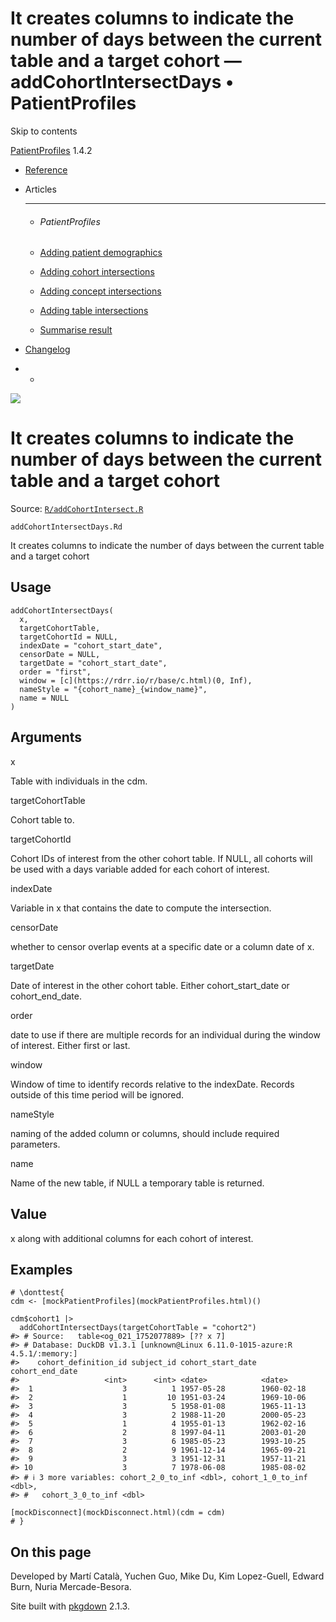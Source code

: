 # It creates columns to indicate the number of days between the current table and a target cohort — addCohortIntersectDays • PatientProfiles

Skip to contents

[PatientProfiles](../index.html) 1.4.2

  * [Reference](../reference/index.html)
  * Articles
    * * * *

    * ###### PatientProfiles

    * [Adding patient demographics](../articles/demographics.html)
    * [Adding cohort intersections](../articles/cohort-intersect.html)
    * [Adding concept intersections](../articles/concept-intersect.html)
    * [Adding table intersections](../articles/table-intersect.html)
    * [Summarise result](../articles/summarise.html)
  * [Changelog](../news/index.html)


  *   * [](https://github.com/darwin-eu/PatientProfiles/)



![](../logo.png)

# It creates columns to indicate the number of days between the current table and a target cohort

Source: [`R/addCohortIntersect.R`](https://github.com/darwin-eu/PatientProfiles/blob/v1.4.2/R/addCohortIntersect.R)

`addCohortIntersectDays.Rd`

It creates columns to indicate the number of days between the current table and a target cohort

## Usage
    
    
    addCohortIntersectDays(
      x,
      targetCohortTable,
      targetCohortId = NULL,
      indexDate = "cohort_start_date",
      censorDate = NULL,
      targetDate = "cohort_start_date",
      order = "first",
      window = [c](https://rdrr.io/r/base/c.html)(0, Inf),
      nameStyle = "{cohort_name}_{window_name}",
      name = NULL
    )

## Arguments

x
    

Table with individuals in the cdm.

targetCohortTable
    

Cohort table to.

targetCohortId
    

Cohort IDs of interest from the other cohort table. If NULL, all cohorts will be used with a days variable added for each cohort of interest.

indexDate
    

Variable in x that contains the date to compute the intersection.

censorDate
    

whether to censor overlap events at a specific date or a column date of x.

targetDate
    

Date of interest in the other cohort table. Either cohort_start_date or cohort_end_date.

order
    

date to use if there are multiple records for an individual during the window of interest. Either first or last.

window
    

Window of time to identify records relative to the indexDate. Records outside of this time period will be ignored.

nameStyle
    

naming of the added column or columns, should include required parameters.

name
    

Name of the new table, if NULL a temporary table is returned.

## Value

x along with additional columns for each cohort of interest.

## Examples
    
    
    # \donttest{
    cdm <- [mockPatientProfiles](mockPatientProfiles.html)()
    
    cdm$cohort1 |>
      addCohortIntersectDays(targetCohortTable = "cohort2")
    #> # Source:   table<og_021_1752077889> [?? x 7]
    #> # Database: DuckDB v1.3.1 [unknown@Linux 6.11.0-1015-azure:R 4.5.1/:memory:]
    #>    cohort_definition_id subject_id cohort_start_date cohort_end_date
    #>                   <int>      <int> <date>            <date>         
    #>  1                    3          1 1957-05-28        1960-02-18     
    #>  2                    1         10 1951-03-24        1969-10-06     
    #>  3                    3          5 1958-01-08        1965-11-13     
    #>  4                    3          2 1988-11-20        2000-05-23     
    #>  5                    1          4 1955-01-13        1962-02-16     
    #>  6                    2          8 1997-04-11        2003-01-20     
    #>  7                    3          6 1985-05-23        1993-10-25     
    #>  8                    2          9 1961-12-14        1965-09-21     
    #>  9                    3          3 1951-12-31        1957-11-21     
    #> 10                    3          7 1978-06-08        1985-08-02     
    #> # ℹ 3 more variables: cohort_2_0_to_inf <dbl>, cohort_1_0_to_inf <dbl>,
    #> #   cohort_3_0_to_inf <dbl>
    
    [mockDisconnect](mockDisconnect.html)(cdm = cdm)
    # }
    
    

## On this page

Developed by Martí Català, Yuchen Guo, Mike Du, Kim Lopez-Guell, Edward Burn, Nuria Mercade-Besora.

Site built with [pkgdown](https://pkgdown.r-lib.org/) 2.1.3.
